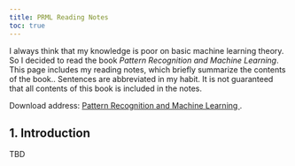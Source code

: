 ```yaml
---
title: PRML Reading Notes
toc: true
---
```


I always think that my knowledge is poor on basic machine learning theory. So I decided to read the book *Pattern Recognition and Machine Learning*. This page includes my reading notes, which briefly summarize the contents of the book.. Sentences are abbreviated in my habit. It is not guaranteed that all contents of this book is included in the notes.

Download address: <a href="http://users.isr.ist.utl.pt/~wurmd/Livros/school/Bishop%20-%20Pattern%20Recognition%20And%20Machine%20Learning%20-%20Springer%20%202006.pdf">Pattern Recognition and Machine Learning
</a>.

## 1. Introduction

TBD